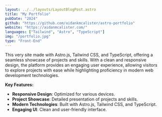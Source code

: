 ```yaml
---
layout: ../../layouts/LayoutBlogPost.astro
title: "My Portfolio"
pubDate: "2024"
github: "https://github.com/aidankmcalister/astro-portfolio"
website: "https://aidanmcalister.com/"
languages: ["Tailwind", "Astro", "TypeScript"]
img: "/portfolio.jpg"
type: "Front-End"
---
```


This very site made with Astro.js, Tailwind CSS, and TypeScript, offering a seamless showcase of projects and skills. With a clean and responsive design, the platform provides an engaging user experience, allowing visitors to explore projects with ease while highlighting proficiency in modern web development technologies.

**Key Features:**

- **Responsive Design**: Optimized for various devices.
- **Project Showcase**: Detailed presentation of projects and skills.
- **Modern Technologies**: Built with Astro.js, Tailwind CSS, and TypeScript.
- **Engaging UI**: Clean and user-friendly interface.
